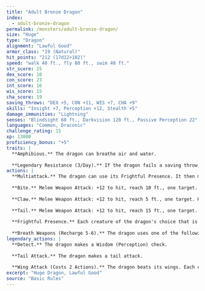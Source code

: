 ```yaml
---
title: "Adult Bronze Dragon"
index:
  - adult-bronze-dragon
permalink: /monsters/adult-bronze-dragon/
size: "Huge"
type: "Dragon"
alignment: "Lawful Good"
armor_class: "19 (Natural)"
hit_points: "212 (17d12+102)"
speed: "walk 40 ft., fly 80 ft., swim 40 ft."
str_score: 25
dex_score: 10
con_score: 23
int_score: 16
wis_score: 15
cha_score: 19
saving_throws: "DEX +5, CON +11, WIS +7, CHA +9"
skills: "Insight +7, Perception +12, Stealth +5"
damage_immunities: "Lightning"
senses: "Blindsight 60 ft., Darkvision 120 ft., Passive Perception 22"
languages: "Common, Draconic"
challenge_rating: 15
xp: 13000
proficiency_bonus: "+5"
traits: |
  **Amphibious.** The dragon can breathe air and water.
  
  **Legendary Resistance (3/Day).** If the dragon fails a saving throw, it can choose to succeed instead.
actions: |
  **Multiattack.** The dragon can use its Frightful Presence. It then makes three attacks: one with its bite and two with its claws.
  
  **Bite.** Melee Weapon Attack: +12 to hit, reach 10 ft., one target. Hit: 18 (2d10 + 7) piercing damage.
  
  **Claw.** Melee Weapon Attack: +12 to hit, reach 5 ft., one target. Hit: 14 (2d6 + 7) slashing damage.
  
  **Tail.** Melee Weapon Attack: +12 to hit, reach 15 ft., one target. Hit: 16 (2d8 + 7) bludgeoning damage.
  
  **Frightful Presence.** Each creature of the dragon's choice that is within 120 feet of the dragon and aware of it must succeed on a DC 17 Wisdom saving throw or become frightened for 1 minute. A creature can repeat the saving throw at the end of each of its turns, ending the effect on itself on a success. If a creature's saving throw is successful or the effect ends for it, the creature is immune to the dragon's Frightful Presence for the next 24 hours.
  
  **Breath Weapons (Recharge 5-6).** The dragon uses one of the following breath weapons. Lightning Breath. The dragon exhales lightning in a 90-foot line that is 5 feet wide. Each creature in that line must make a DC 19 Dexterity saving throw, taking 66 (12d10) lightning damage on a failed save, or half as much damage on a successful one. Repulsion Breath. The dragon exhales repulsion energy in a 30-foot cone. Each creature in that area must succeed on a DC 19 Strength saving throw. On a failed save, the creature is pushed 60 feet away from the dragon.
legendary_actions: |
  **Detect.** The dragon makes a Wisdom (Perception) check.
  
  **Tail Attack.** The dragon makes a tail attack.
  
  **Wing Attack (Costs 2 Actions).** The dragon beats its wings. Each creature within 10 ft. of the dragon must succeed on a DC 20 Dexterity saving throw or take 14 (2d6 + 7) bludgeoning damage and be knocked prone. The dragon can then fly up to half its flying speed.
excerpt: "Huge Dragon, Lawful Good"
source: "Basic Rules"
---
```

